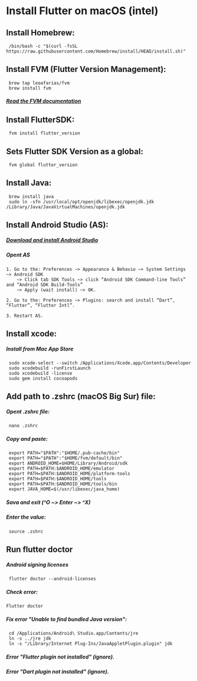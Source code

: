 # Install Flutter on macOS (intel)

## Install Homebrew:

```
 /bin/bash -c "$(curl -fsSL https://raw.githubusercontent.com/Homebrew/install/HEAD/install.sh)"
```

## Install FVM (Flutter Version Management):

```
 brew tap leoafarias/fvm
 brew install fvm
```
##### [Read the FVM documentation](https://fvm.app/)

## Install FlutterSDK:

```
 fvm install flutter_version
```
## Sets Flutter SDK Version as a global:

```
 fvm global flutter_version
```
## Install Java:

```
 brew install java
 sudo ln -sfn /usr/local/opt/openjdk/libexec/openjdk.jdk /Library/Java/JavaVirtualMachines/openjdk.jdk
```
## Install Android Studio (AS):

##### [Download and install Android Studio](https://developer.android.com/studio)

##### Opent AS

	1. Go to the: Preferences ~> Appearance & Behavio ~> System Settings ~> Android SDK 
		~> Click tab SDK Tools ~> click “Android SDK Command-line Tools” and “Android SDK Build-Tools”
		~> Apply (wait install) ~> OK.

	2. Go to the: Preferences ~> Plugins: search and install “Dart”, “Flutter”, “Flutter Intl”.

	3. Restart AS.

## Install xcode:

##### Install from Mac App Store

```
 sudo xcode-select --switch /Applications/Xcode.app/Contents/Developer
 sudo xcodebuild -runFirstLaunch
 sudo xcodebuild -license
 sudo gem install cocoapods
```
## Add path to .zshrc (macOS Big Sur) file:

##### Opent .zshrc file:

```
 nano .zshrc
````
##### Copy and paste:

```
 export PATH="$PATH":"$HOME/.pub-cache/bin"
 export PATH="$PATH":"$HOME/fvm/default/bin"
 export ANDROID_HOME=$HOME/Library/Android/sdk
 export PATH=$PATH:$ANDROID_HOME/emulator
 export PATH=$PATH:$ANDROID_HOME/platform-tools
 export PATH=$PATH:$ANDROID_HOME/tools
 export PATH=$PATH:$ANDROID_HOME/tools/bin
 export JAVA_HOME=$(/usr/libexec/java_home)
```
##### Sava and exit (^O ~> Enter ~> ^X)

##### Enter the value:

```
 source .zshrc
```

## Run flutter doctor

##### Android signing licenses
```
 flutter doctor --android-licenses
```

##### Check error:
```
Flutter doctor
```

##### Fix error "Unable to find bundled Java version":
```
 cd /Applications/Android\ Studio.app/Contents/jre
 ln -s ../jre jdk
 ln -s "/Library/Internet Plug-Ins/JavaAppletPlugin.plugin" jdk
```
##### Error "Flutter plugin not installed" (ignore).
##### Error "Dart plugin not installed" (ignore).
